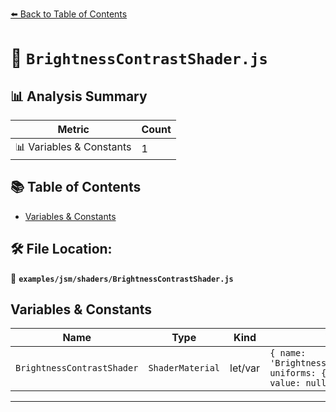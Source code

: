 [⬅️ Back to Table of Contents](../../../index.md)

# 📄 `BrightnessContrastShader.js`

## 📊 Analysis Summary

| Metric | Count |
|--------|-------|
| 📊 Variables & Constants | 1 |

## 📚 Table of Contents

- [Variables & Constants](#variables-constants)

## 🛠️ File Location:
📂 **`examples/jsm/shaders/BrightnessContrastShader.js`**

## Variables & Constants

| Name | Type | Kind | Value | Exported |
|------|------|------|-------|----------|
| `BrightnessContrastShader` | `ShaderMaterial` | let/var | `{ name: 'BrightnessContrastShader', uniforms: { 'tDiffuse': { value: null }, ...` | ✗ |


---
